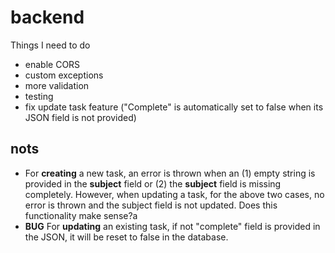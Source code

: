 # backend
Things I need to do
* enable CORS
* custom exceptions
* more validation
* testing
* fix update task feature ("Complete" is automatically set to false when its JSON field is not provided)

## nots
* For **creating** a new task, an error is thrown when an (1) empty string is provided in the **subject** field or (2) the **subject** field is missing completely. However, when updating a task, for the above two cases, no error is thrown and the subject field is not updated. Does this functionality make sense?a
* **BUG** For **updating** an existing task, if not "complete" field is provided in the JSON, it will be reset to false in the database.